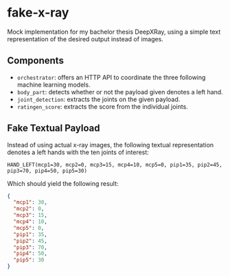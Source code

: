 # fake-x-ray

Mock implementation for my bachelor thesis DeepXRay, using a simple text representation of the desired output instead of images.

## Components

- `orchestrator`: offers an HTTP API to coordinate the three following machine learning models.
- `body_part`: detects whether or not the payload given denotes a left hand.
- `joint_detection`: extracts the joints on the given payload.
- `ratingen_score`: extracts the score from the individual joints.

## Fake Textual Payload

Instead of using actual x-ray images, the following textual representation denotes a left hands with the ten joints of interest:

    HAND_LEFT(mcp1=30, mcp2=0, mcp3=15, mcp4=10, mcp5=0, pip1=35, pip2=45, pip3=70, pip4=50, pip5=30)

Which should yield the following result:

```json
{
  "mcp1": 30,
  "mcp2": 0,
  "mcp3": 15,
  "mcp4": 10,
  "mcp5": 0,
  "pip1": 35,
  "pip2": 45,
  "pip3": 70,
  "pip4": 50,
  "pip5": 30
}
```
